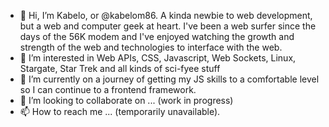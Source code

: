 - 👋 Hi, I’m Kabelo, or @kabelom86. A kinda newbie to web development, but a web and computer geek at heart. 
        I've been a web surfer since the days of the 56K modem and
          I've enjoyed watching the growth and strength of the web and technologies to interface with the web.
- 👀 I’m interested in Web APIs, CSS, Javascript, Web Sockets, Linux, Stargate, Star Trek and all kinds of sci-fyee stuff
- 🌱 I’m currently on a journey of getting my JS skills to a comfortable level so I can continue to a frontend framework.
- 💞️ I’m looking to collaborate on ... (work in progress)
- 📫 How to reach me ... (temporarily unavailable).

<!---
kabelom86/kabelom86 is a ✨ special ✨ repository because its `README.md` (this file) appears on your GitHub profile.
You can click the Preview link to take a look at your changes.
--->
